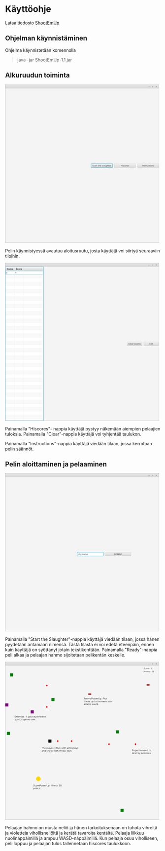 # Käyttöohje

Lataa tiedosto [ShootEmUp](https://github.com/jupste/otm-harjoitustyo/releases/tag/viikko6)

## Ohjelman käynnistäminen

Ohjelma käynnistetään komennolla

>java -jar ShootEmUp-1.1.jar

## Alkuruudun toiminta

![aloitusruutu](https://github.com/jupste/otm-harjoitustyo/blob/master/dokumentointi/starting-screen.png)

Pelin käynnistyessä avautuu aloitusruutu, josta käyttäjä voi siirtyä seuraaviin tiloihin.

![hiscores](https://github.com/jupste/otm-harjoitustyo/blob/master/dokumentointi/hiscorescreen.png)

Painamalla "Hiscores"- nappia käyttäjä pystyy näkemään aiempien pelaajien tuloksia. Painamalla "Clear"-nappia käyttäjä voi tyhjentää taulukon.

Painamalla "Instructions"-nappia käyttäjä viedään tilaan, jossa kerrotaan pelin säännöt.


## Pelin aloittaminen ja pelaaminen
![start](https://github.com/jupste/otm-harjoitustyo/blob/master/dokumentointi/start.png)

Painamalla "Start the Slaughter"-nappia käyttäjä viedään tilaan, jossa hänen pyydetään antamaan nimensä. Tästä tilasta ei voi edetä eteenpäin, ennen kuin käyttäjä on syöttänyt jotain tekstikenttään. Painamalla "Ready"-nappia peli alkaa ja pelaajan hahmo sijoitetaan pelikentän keskelle.

![gameplay](https://github.com/jupste/otm-harjoitustyo/blob/master/dokumentointi/gameplay.png)

Pelaajan hahmo on musta neliö ja hänen tarkoituksenaan on tuhota vihreitä ja violetteja vihollisneliöitä ja kerätä tavaroita kentältä. Pelaaja liikkuu nuolinäppäimillä ja ampuu WASD-näppäimillä. Kun pelaaja osuu viholliseen, peli loppuu ja pelaajan tulos tallennetaan hiscores taulukkoon. 

